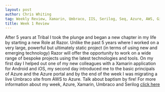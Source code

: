 ```yaml
---
layout: post
author: Chris Whiting
tag: Weekly Review, Xamarin, Umbraco, IIS, Serilog, Seq, Azure, AWS, Git
title: Week 1 Review
---
```


After 5 years at Tribal I took the plunge and began a new chapter in my life by starting a new Role at Razor. Unlike the past 5 years where I worked on a very large, powerful but ultimately static project (in terms of using new and emerging technology) Razor will offer the opportunity to work on a wide range of bespoke projects using the latest technologies and tools. On my first day I helped out one of my new colleagues with a Xamarin application for Android and iOS, my second day introduced me to the basic principals of Azure and the Azure portal and by the end of the week I was migrating a live Umbraco site from AWS to Azure. Talk about baptism by fire! For more information about my week, Azure, Xamarin, Umbraco and Serilog [click here][post]

[post]:2018/10/12/Week1.html    
